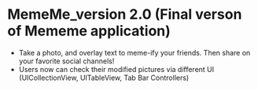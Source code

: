 # MemeMe_version 2.0 (Final verson of Mememe application) 
- Take a photo, and overlay text to meme-ify your friends. Then share on your favorite social channels!
- Users now can check their modified pictures via different UI (UICollectionView, UITableView, Tab Bar Controllers)


